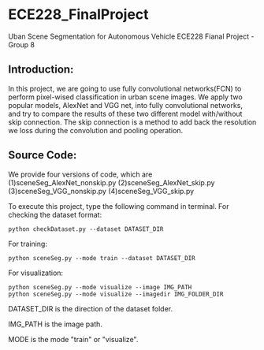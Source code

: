 # ECE228_FinalProject

Uban Scene Segmentation for Autonomous Vehicle
ECE228 Fianal Project - Group 8

## Introduction:
In this project, we are going to use fully convolutional networks(FCN) to perform pixel-wised classification in urban scene images. We apply two popular models, AlexNet and VGG net, into fully convolutional networks, and try to compare the results of these two different model with/without skip connection. The skip connection is a method to add back the resolution we loss during the convolution and pooling operation.

## Source Code:
We provide four versions of code, which are
(1)sceneSeg_AlexNet_nonskip.py
(2)sceneSeg_AlexNet_skip.py
(3)sceneSeg_VGG_nonskip.py
(4)sceneSeg_VGG_skip.py

To execute this project, type the following command in terminal.
For checking the dataset format:
```
python checkDataset.py --dataset DATASET_DIR
```  
For training:
```
python sceneSeg.py --mode train --dataset DATASET_DIR 
```   
For visualization:
```
python sceneSeg.py --mode visualize --image IMG_PATH
python sceneSeg.py --mode visualize --imagedir IMG_FOLDER_DIR   
```
DATASET_DIR is the direction of the dataset folder.

IMG_PATH is the image path.

MODE is the mode "train" or "visualize".
